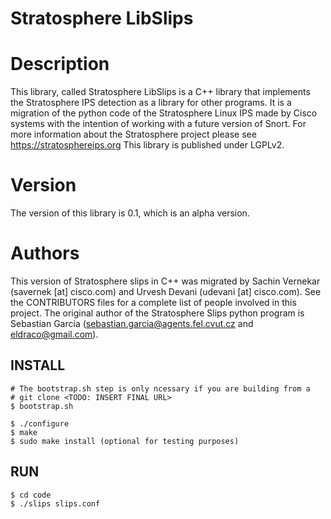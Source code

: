 # Stratosphere LibSlips

# Description
This library, called Stratosphere LibSlips is a C++ library that implements the Stratosphere IPS detection as a library for other programs. It is a migration of the python code of the Stratosphere Linux IPS made by Cisco systems with the intention of working with a future version of Snort. For more information about the Stratosphere project please see https://stratosphereips.org
This library is published under LGPLv2.

# Version
The version of this library is 0.1, which is an alpha version.

# Authors
This version of Stratosphere slips in C++ was migrated by Sachin Vernekar (savernek [at] cisco.com) and Urvesh Devani (udevani [at] cisco.com). See the CONTRIBUTORS files for a complete list of people involved in this project. The original author of the Stratosphere Slips python program is Sebastian Garcia (sebastian.garcia@agents.fel.cvut.cz and eldraco@gmail.com).

## INSTALL

```shell
# The bootstrap.sh step is only ncessary if you are building from a
# git clone <TODO: INSERT FINAL URL>
$ bootstrap.sh

$ ./configure
$ make
$ sudo make install (optional for testing purposes)
```

## RUN

```shell
$ cd code
$ ./slips slips.conf
```

